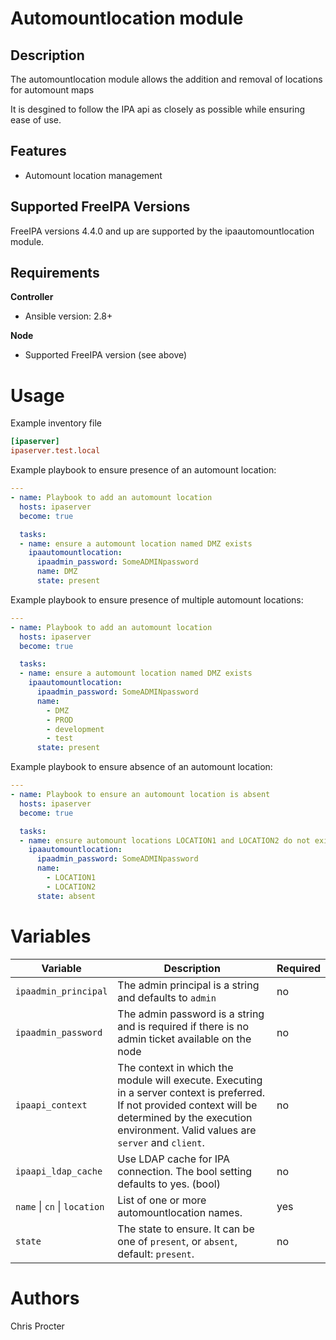 Automountlocation module
=====================

Description
-----------

The automountlocation module allows the addition and removal of locations for automount maps

It is desgined to follow the IPA api as closely as possible while ensuring ease of use.


Features
--------
* Automount location management

Supported FreeIPA Versions
--------------------------

FreeIPA versions 4.4.0 and up are supported by the ipaautomountlocation module.

Requirements
------------
**Controller**
* Ansible version: 2.8+

**Node**
* Supported FreeIPA version (see above)


Usage
=====

Example inventory file

```ini
[ipaserver]
ipaserver.test.local
```


Example playbook to ensure presence of an automount location:

```yaml
---
- name: Playbook to add an automount location
  hosts: ipaserver
  become: true

  tasks:
  - name: ensure a automount location named DMZ exists
    ipaautomountlocation:
      ipaadmin_password: SomeADMINpassword
      name: DMZ
      state: present

```

Example playbook to ensure presence of multiple automount locations:

```yaml
---
- name: Playbook to add an automount location
  hosts: ipaserver
  become: true

  tasks:
  - name: ensure a automount location named DMZ exists
    ipaautomountlocation:
      ipaadmin_password: SomeADMINpassword
      name:
        - DMZ
        - PROD
        - development
        - test
      state: present
```


Example playbook to ensure absence of an automount location:

```yaml
---
- name: Playbook to ensure an automount location is absent
  hosts: ipaserver
  become: true

  tasks:
  - name: ensure automount locations LOCATION1 and LOCATION2 do not exist
    ipaautomountlocation:
      ipaadmin_password: SomeADMINpassword
      name:
        - LOCATION1
        - LOCATION2
      state: absent
```

Variables
=========

Variable | Description | Required
-------- | ----------- | --------
`ipaadmin_principal` | The admin principal is a string and defaults to `admin` | no
`ipaadmin_password` | The admin password is a string and is required if there is no admin ticket available on the node | no
`ipaapi_context` | The context in which the module will execute. Executing in a server context is preferred. If not provided context will be determined by the execution environment. Valid values are `server` and `client`. | no
`ipaapi_ldap_cache` | Use LDAP cache for IPA connection. The bool setting defaults to yes. (bool) | no
`name` \| `cn` \| `location` | List of one or more automountlocation names. | yes
`state` | The state to ensure. It can be one of `present`, or `absent`, default: `present`. | no


Authors
=======

Chris Procter
